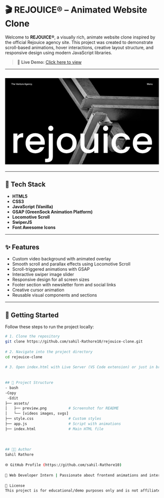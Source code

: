 # 🎬 REJOUICE® – Animated Website Clone

Welcome to **REJOUICE®**, a visually rich, animate website clone inspired by the official Rejouice agency site. This project was created to demonstrate scroll-based animations, hover interactions, creative layout structure, and responsive design using modern JavaScript libraries.

> 🔴 **Live Demo:** [Click here to view](https://rejouice-animation-website.vercel.app/)  
---

## ![📸 Website Preview](https://github.com/sahil-Rathore10/Rejouice-Animation-website/blob/main/assets/preview.png)

---

## 🔧 Tech Stack

- **HTML5**
- **CSS3**
- **JavaScript (Vanilla)**
- **GSAP (GreenSock Animation Platform)**
- **Locomotive Scroll**
- **SwiperJS**
- **Font Awesome Icons**

---

## ✨ Features

- Custom video background with animated overlay
- Smooth scroll and parallax effects using Locomotive Scroll
- Scroll-triggered animations with GSAP
- Interactive swiper image slider
- Responsive design for all screen sizes
- Footer section with newsletter form and social links
- Creative cursor animation
- Reusable visual components and sections

---

## 🚀 Getting Started

Follow these steps to run the project locally:

```bash
# 1. Clone the repository
git clone https://github.com/sahil-Rathore10/rejouice-clone.git

# 2. Navigate into the project directory
cd rejouice-clone

# 3. Open index.html with Live Server (VS Code extension) or just in browser


## 📁 Project Structure
- bash
-Copy
 -Edit
├── assets/
│   ├── preview.png          # Screenshot for README
│   └── [videos images, svgs]
├── style.css                # Custom styles
├── app.js                   # Script with animations
├── index.html               # Main HTML file



## 👨‍💻 Author
Sahil Rathore

🌐 GitHub Profile (https://github.com/sahil-Rathore10)

💼 Web Developer Intern | Passionate about frontend animations and interactive UIs

📄 License
This project is for educational/demo purposes only and is not affiliated with the official Rejouice® brand or company.
```
